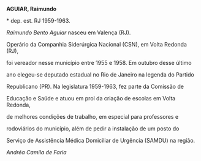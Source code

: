 **AGUIAR, Raimundo**



\* dep. est. RJ 1959-1963.



*Raimundo Bento Aguiar* nasceu em Valença (RJ).



Operário da Companhia Siderúrgica Nacional (CSN), em Volta Redonda (RJ),

foi vereador nesse município entre 1955 e 1958. Em outubro desse último

ano elegeu-se deputado estadual no Rio de Janeiro na legenda do Partido

Republicano (PR). Na legislatura 1959-1963, fez parte da Comissão de

Educação e Saúde e atuou em prol da criação de escolas em Volta Redonda,

de melhores condições de trabalho, em especial para professores e

rodoviários do município, além de pedir a instalação de um posto do

Serviço de Assistência Médica Domiciliar de Urgência (SAMDU) na região.



*Andréa Camila de Faria*



